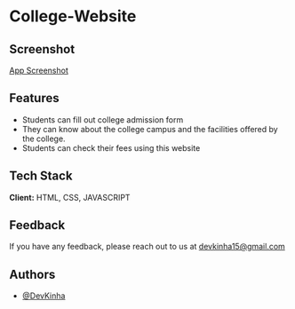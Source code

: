 # College-Website

## Screenshot

[App Screenshot](https://ibb.co/sv2cMSYb)


## Features

- Students can fill out college admission form
- They can know about the college campus and the facilities offered by the college.
- Students can check their fees using this website




## Tech Stack

**Client:** HTML, CSS, JAVASCRIPT



## Feedback

If you have any feedback, please reach out to us at devkinha15@gmail.com


## Authors

- [@DevKinha](https://github.com/Devkinha)





